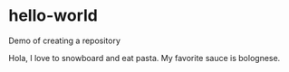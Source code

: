 # hello-world
Demo of creating a repository

Hola, I love to snowboard and eat pasta.
My favorite sauce is bolognese.
